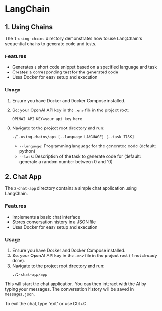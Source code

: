 # LangChain

## 1. Using Chains

The `1-using-chains` directory demonstrates how to use LangChain's sequential chains to generate code and tests.

### Features

- Generates a short code snippet based on a specified language and task
- Creates a corresponding test for the generated code
- Uses Docker for easy setup and execution

### Usage

1. Ensure you have Docker and Docker Compose installed.
2. Set your OpenAI API key in the `.env` file in the project root:
   ```
   OPENAI_API_KEY=your_api_key_here
   ```
3. Navigate to the project root directory and run:

   ```
   ./1-using-chains/app [--language LANGUAGE] [--task TASK]
   ```

   - `--language`: Programming language for the generated code (default: python)
   - `--task`: Description of the task to generate code for (default: generate a random number between 0 and 10)

## 2. Chat App

The `2-chat-app` directory contains a simple chat application using LangChain.

### Features

- Implements a basic chat interface
- Stores conversation history in a JSON file
- Uses Docker for easy setup and execution

### Usage

1. Ensure you have Docker and Docker Compose installed.
2. Set your OpenAI API key in the `.env` file in the project root (if not already done).
3. Navigate to the project root directory and run:
   ```
   ./2-chat-app/app
   ```

This will start the chat application. You can then interact with the AI by typing your messages. The conversation history will be saved in `messages.json`.

To exit the chat, type 'exit' or use Ctrl+C.
